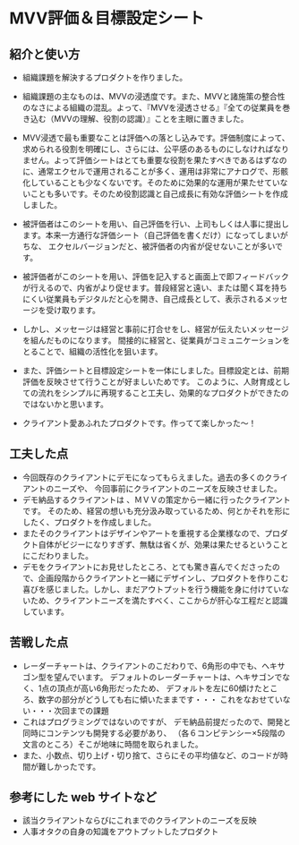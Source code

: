 # MVV評価＆目標設定シート

## 紹介と使い方

  - 組織課題を解決するプロダクトを作りました。
  
  - 組織課題の主なものは、MVVの浸透度です。また、MVVと諸施策の整合性のなさによる組織の混乱。よって、『MVVを浸透させる』『全ての従業員を巻き込む（MVVの理解、役割の認識）』ことを主眼に置きました。
  
  - MVV浸透で最も重要なことは評価への落とし込みです。評価制度によって、求められる役割を明確にし、さらには、公平感のあるものにしなければなりません。よって評価シートはとても重要な役割を果たすべきであるはずなのに、通常エクセルで運用されることが多く、運用は非常にアナログで、形骸化していることも少なくないです。そのために効果的な運用が果たせていないことも多いです。そのため役割認識と自己成長に有効な評価シートを作成しました。

  - 被評価者はこのシートを用い、自己評価を行い、上司もしくは人事に提出します。本来一方通行な評価シート（自己評価を書くだけ）になってしまいがちな、
エクセルバージョンだと、被評価者の内省が促せないことが多いです。

  - 被評価者がこのシートを用い、評価を記入すると画面上で即フィードバックが行えるので、内省がより促せます。普段経営と遠い、または聞く耳を持ちにくい従業員もデジタルだと心を開き、自己成長として、表示されるメッセージを受け取ります。

  - しかし、メッセージは経営と事前に打合せをし、経営が伝えたいメッセージを組んだものになります。
  間接的に経営と、従業員がコミュニケーションをとることで、組織の活性化を狙います。

  - また、評価シートと目標設定シートを一体にしました。目標設定とは、前期評価を反映させて行うことが好ましいためです。
  このように、人財育成としての流れをシンプルに再現すること工夫し、効果的なプロダクトができたのではないかと思います。

 - クライアント愛あふれたプロダクトです。作ってて楽しかった～！

## 工夫した点

  - 今回既存のクライアントにデモになってもらえました。過去の多くのクライアントのニーズや、
  今回事前にクライアントのニーズを反映させました。
  - デモ納品するクライアントは 、ＭＶＶの策定から一緒に行ったクライアントです。
  そのため、経営の想いも充分汲み取っているため、何とかそれを形にしたく、プロダクトを作成しました。
   - またそのクライアントはデザインやアートを重視する企業様なので、プロダクト自体がビジーになりすぎず、無駄は省くが、効果は果たせるということにこだわりました。
  - デモをクライアントにお見せしたところ、とても驚き喜んでくださったので、企画段階からクライアントと一緒にデザインし、プロダクトを作りこむ喜びを感じました。しかし、まだアウトプットを行う機能を身に付けていないため、クライアントニーズを満たすべく、ここからが肝心な工程だと認識しています。

## 苦戦した点

  - レーダーチャートは、クライアントのこだわりで、6角形の中でも、ヘキサゴン型を望んでいます。
  デフォルトのレーダーチャートは、ヘキサゴンでなく、1点の頂点が高い6角形だったため、
  デフォルトを左に60傾けたところ、数字の部分がどうしても右に傾いたままです・・・
  これをなおせていない・・・次回までの課題
  - これはプログラミングではないのですが、 デモ納品前提だったので、開発と同時にコンテンツも開発する必要があり、  （各６コンピテンシー×5段階の文言のところ）そこが地味に時間を取られました。
  - また、小数点、切り上げ・切り捨て、さらにその平均値など、のコードが時間が難しかったです。


## 参考にした web サイトなど

  - 該当クライアントならびにこれまでのクライアントのニーズを反映
 - 人事オタクの自身の知識をアウトプットしたプロダクト

